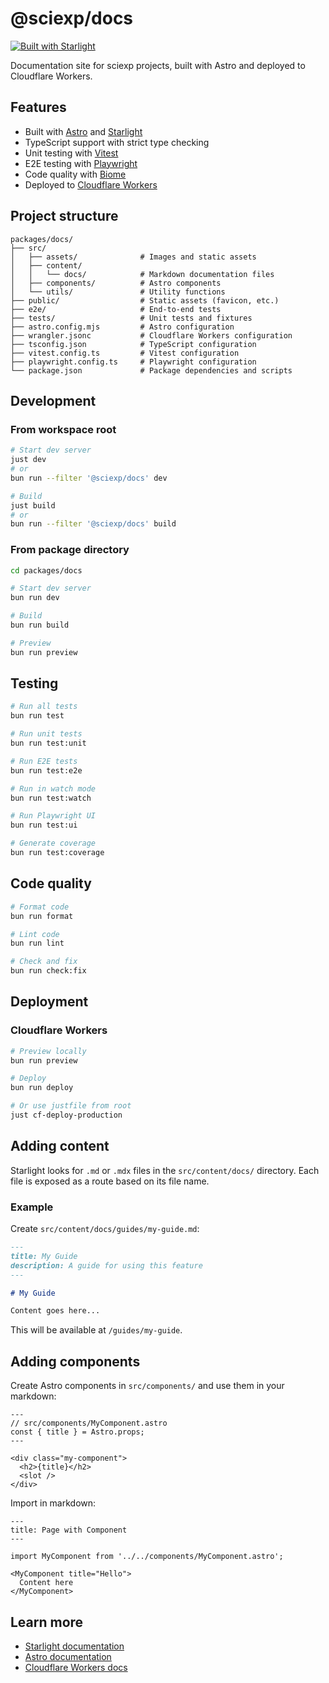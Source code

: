 # @sciexp/docs

[![Built with Starlight](https://astro.badg.es/v2/built-with-starlight/tiny.svg)](https://starlight.astro.build)

Documentation site for sciexp projects, built with Astro and deployed to Cloudflare Workers.

## Features

- Built with [Astro](https://astro.build) and [Starlight](https://starlight.astro.build)
- TypeScript support with strict type checking
- Unit testing with [Vitest](https://vitest.dev)
- E2E testing with [Playwright](https://playwright.dev)
- Code quality with [Biome](https://biomejs.dev)
- Deployed to [Cloudflare Workers](https://workers.cloudflare.com)

## Project structure

```
packages/docs/
├── src/
│   ├── assets/              # Images and static assets
│   ├── content/
│   │   └── docs/            # Markdown documentation files
│   ├── components/          # Astro components
│   └── utils/               # Utility functions
├── public/                  # Static assets (favicon, etc.)
├── e2e/                     # End-to-end tests
├── tests/                   # Unit tests and fixtures
├── astro.config.mjs         # Astro configuration
├── wrangler.jsonc           # Cloudflare Workers configuration
├── tsconfig.json            # TypeScript configuration
├── vitest.config.ts         # Vitest configuration
├── playwright.config.ts     # Playwright configuration
└── package.json             # Package dependencies and scripts
```

## Development

### From workspace root

```bash
# Start dev server
just dev
# or
bun run --filter '@sciexp/docs' dev

# Build
just build
# or
bun run --filter '@sciexp/docs' build
```

### From package directory

```bash
cd packages/docs

# Start dev server
bun run dev

# Build
bun run build

# Preview
bun run preview
```

## Testing

```bash
# Run all tests
bun run test

# Run unit tests
bun run test:unit

# Run E2E tests
bun run test:e2e

# Run in watch mode
bun run test:watch

# Run Playwright UI
bun run test:ui

# Generate coverage
bun run test:coverage
```

## Code quality

```bash
# Format code
bun run format

# Lint code
bun run lint

# Check and fix
bun run check:fix
```

## Deployment

### Cloudflare Workers

```bash
# Preview locally
bun run preview

# Deploy
bun run deploy

# Or use justfile from root
just cf-deploy-production
```

## Adding content

Starlight looks for `.md` or `.mdx` files in the `src/content/docs/` directory.
Each file is exposed as a route based on its file name.

### Example

Create `src/content/docs/guides/my-guide.md`:

```markdown
---
title: My Guide
description: A guide for using this feature
---

# My Guide

Content goes here...
```

This will be available at `/guides/my-guide`.

## Adding components

Create Astro components in `src/components/` and use them in your markdown:

```astro
---
// src/components/MyComponent.astro
const { title } = Astro.props;
---

<div class="my-component">
  <h2>{title}</h2>
  <slot />
</div>
```

Import in markdown:

```mdx
---
title: Page with Component
---

import MyComponent from '../../components/MyComponent.astro';

<MyComponent title="Hello">
  Content here
</MyComponent>
```

## Learn more

- [Starlight documentation](https://starlight.astro.build/)
- [Astro documentation](https://docs.astro.build)
- [Cloudflare Workers docs](https://developers.cloudflare.com/workers/)
